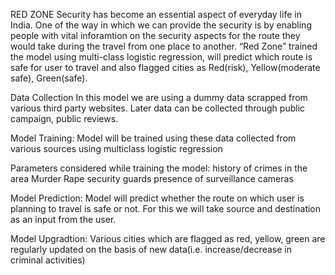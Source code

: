 RED ZONE
Security has become an essential aspect of everyday life in India. One of the way in which we can provide the security is by enabling people with vital inforamtion on the security aspects for the route they would take during the travel from one place to another. “Red Zone” trained the model using multi-class logistic regression, will predict which route is safe for user to travel and also flagged cities as Red(risk), Yellow(moderate safe), Green(safe).


Data Collection
In this model we are using a dummy data scrapped from various third party websites. Later data can be collected through public campaign, public reviews.

Model Training:
Model will be trained using these data collected from various sources using multiclass logistic regression

Parameters considered while training the model:
history of crimes in the area
Murder
Rape
security guards
presence of surveillance cameras

Model Prediction:
Model will predict whether the route on which user is planning to travel is safe or not. For this we will take source and destination as an input from the user.

Model Upgradtion:
Various cities which are flagged as red, yellow, green are regularly updated on the basis of new data(i.e. increase/decrease in criminal activities)
